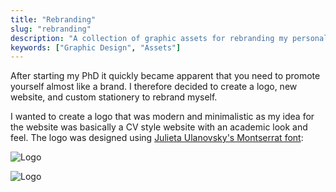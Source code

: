 ```yaml
---
title: "Rebranding"
slug: "rebranding"
description: "A collection of graphic assets for rebranding my personal brand"
keywords: ["Graphic Design", "Assets"]
---
```


After starting my PhD it quickly became apparent that you need to promote yourself almost like a brand. I therefore decided to create a logo, new website, and custom stationery to rebrand myself.

I wanted to create a logo that was modern and minimalistic as my idea for the website was basically a CV style website with an academic look and feel. The logo was designed using [Julieta Ulanovsky's Montserrat font](https://fonts.google.com/specimen/Montserrat):

![Logo](/next-portfolio/project-images/rebranding/feature.png)

![Logo](/next-portfolio/project-images/rebranding/1.png)
